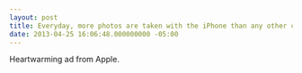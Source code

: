 ```yaml
---
layout: post
title: Everyday, more photos are taken with the iPhone than any other camera
date: 2013-04-25 16:06:48.000000000 -05:00
---
```

Heartwarming ad from Apple.
